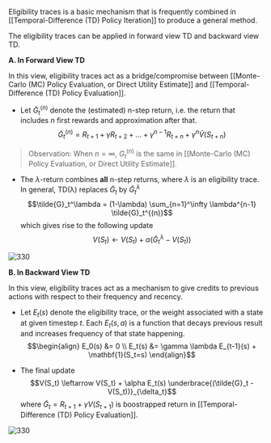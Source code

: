 Eligibility traces is a basic mechanism that is frequently combined in [[Temporal-Difference (TD) Policy Iteration]] to produce a general method.

The eligibility traces can be applied in forward view TD and backward view TD.

**A. In Forward View TD**

In this view, eligibility traces act as a bridge/compromise between [[Monte-Carlo (MC) Policy Evaluation, or Direct Utility Estimate]] and [[Temporal-Difference (TD) Policy Evaluation]].

- Let $\tilde{G}_t^{(n)}$ denote the (estimated) n-step return, i.e. the return that includes $n$ first rewards and approximation after that.
$$\tilde{G}_t^{(n)} = R_{t+1} + \gamma R_{t+2} + ... + \gamma^{n-1} R_{t+n} + \gamma^n \tilde{V}(S_{t+n})$$
> Observation: When $n = \infty$, $G_t^{(n)}$ is the same in [[Monte-Carlo (MC) Policy Evaluation, or Direct Utility Estimate]].

- The $\lambda$-return combines **all** n-step returns, where $\lambda$ is an eligibility trace. In general, TD(λ) replaces $\tilde{G}_t$ by $\tilde{G}_t^\lambda$
$$\tilde{G}_t^\lambda = (1-\lambda) \sum_{n=1}^\infty \lambda^{n-1} \tilde{G}_t^{(n)}$$
which gives rise to the following update
$$V(S_t) \leftarrow V(S_t) + \alpha( \tilde{G}_t^\lambda - V(S_t) )$$

![330](ForwardView_EligibilityTraces.png)

**B. In Backward View TD**

In this view, eligibility traces act as a mechanism to give credits to previous actions with respect to their frequency and recency.

- Let $E_t(s)$ denote the eligibility trace, or the weight associated with a state at given timestep $t$. Each $E_t(s,a)$ is a function that decays previous result and increases frequency of that state happening.
$$\begin{align}
E_0(s) &= 0 \\
E_t(s) &= \gamma \lambda E_{t-1}(s) + \mathbf{1}(S_t=s)
\end{align}$$

- The final update
$$V(S_t) \leftarrow V(S_t) + \alpha E_t(s) \underbrace{(\tilde{G}_t - V(S_t))}_{\delta_t}$$
where $\tilde{G}_t = R_{t+1} + \gamma V(S_{t+1})$ is boostrapped return in [[Temporal-Difference (TD) Policy Evaluation]].

![330](BackwardView_EligibilityTraces.png)